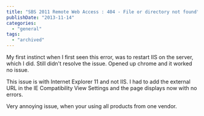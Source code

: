 ```yaml
---
title: "SBS 2011 Remote Web Access : 404 - File or directory not found"
publishDate: "2013-11-14"
categories: 
  - "general"
tags:
  - "archived"
---
```


My first instinct when I first seen this error, was to restart IIS on the server, which I did. Still didn't resolve the issue. Opened up chrome and it worked no issue.

This issue is with Internet Explorer 11 and not IIS. I had to add the external URL in the IE Compatibility View Settings and the page displays now with no errors.

Very annoying issue, when your using all products from one vendor.
